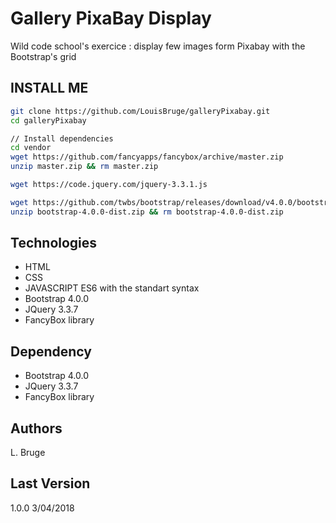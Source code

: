 # Gallery PixaBay Display #

Wild code school's exercice : display few images form Pixabay with the Bootstrap's grid  

## INSTALL ME ##

```bash 
git clone https://github.com/LouisBruge/galleryPixabay.git
cd galleryPixabay

// Install dependencies
cd vendor
wget https://github.com/fancyapps/fancybox/archive/master.zip
unzip master.zip && rm master.zip

wget https://code.jquery.com/jquery-3.3.1.js

wget https://github.com/twbs/bootstrap/releases/download/v4.0.0/bootstrap-4.0.0-dist.zip
unzip bootstrap-4.0.0-dist.zip && rm bootstrap-4.0.0-dist.zip
```


## Technologies ##

* HTML
* CSS
* JAVASCRIPT ES6 with the standart syntax
* Bootstrap 4.0.0
* JQuery 3.3.7
* FancyBox library

## Dependency ##
* Bootstrap 4.0.0
* JQuery 3.3.7
* FancyBox library

## Authors ##
L. Bruge

## Last Version ##
1.0.0 3/04/2018
